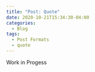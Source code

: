 ```yaml
---
title: "Post: Quote"
date: 2020-10-21T15:34:30-04:00
categories:
  - Blog
tags:
  - Post Formats
  - quote
---
```


Work in Progess
